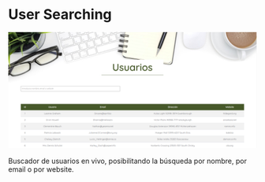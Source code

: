 # User Searching

![](https://raw.githubusercontent.com/saragb91/User-Searching/master/userSearching-style.png)

Buscador de usuarios en vivo, posibilitando la búsqueda por nombre, por email o por website.
